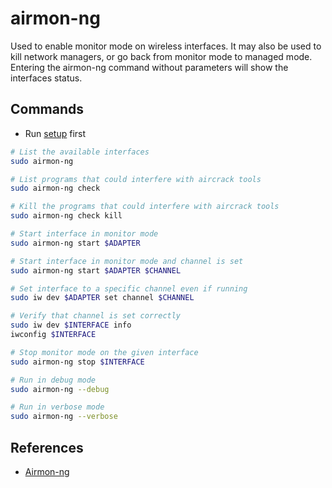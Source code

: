 # airmon-ng

Used to enable monitor mode on wireless interfaces. It may also be used to kill network managers, or go back from monitor mode to managed mode. Entering the airmon-ng command without parameters will show the interfaces status.

## Commands

* Run [setup](../setup.md) first

```bash
# List the available interfaces
sudo airmon-ng

# List programs that could interfere with aircrack tools
sudo airmon-ng check

# Kill the programs that could interfere with aircrack tools
sudo airmon-ng check kill

# Start interface in monitor mode
sudo airmon-ng start $ADAPTER

# Start interface in monitor mode and channel is set
sudo airmon-ng start $ADAPTER $CHANNEL

# Set interface to a specific channel even if running
sudo iw dev $ADAPTER set channel $CHANNEL

# Verify that channel is set correctly
sudo iw dev $INTERFACE info
iwconfig $INTERFACE

# Stop monitor mode on the given interface
sudo airmon-ng stop $INTERFACE

# Run in debug mode
sudo airmon-ng --debug

# Run in verbose mode
sudo airmon-ng --verbose
```

## References

* [Airmon-ng](https://www.aircrack-ng.org/doku.php?id=airmon-ng)
